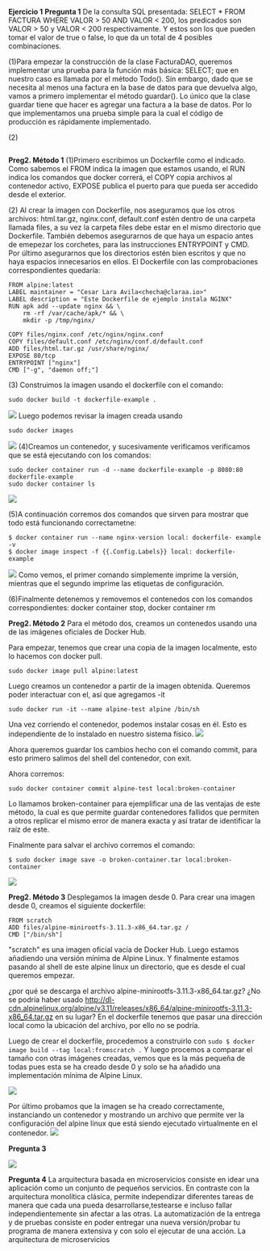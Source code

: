 **Ejercicio 1**
**Pregunta 1** 
De la consulta SQL presentada:
SELECT * FROM FACTURA WHERE VALOR > 50 AND VALOR < 200,
los predicados son VALOR > 50 y VALOR < 200 respectivamente. Y estos son los que pueden tomar el valor de true o false, lo que da un total de 4 posibles combinaciones.

(1)Para empezar la construcción de la clase FacturaDAO, queremos implementar una prueba para la función más básica: SELECT; que en nuestro caso es llamada por el método Todo(). Sin embargo, dado que se necesita al menos una factura en la base de datos para que devuelva algo, vamos a primero implementar el método guardar(). Lo único que la clase guardar tiene que hacer es agregar una factura a la base de datos. Por lo que implementamos una prueba simple para la cual el código de producción es rápidamente implementado.

(2)

```

```

**Preg2. Método 1**
(1)Primero escribimos un Dockerfile como el indicado. Como sabemos el FROM indica la imagen que estamos usando, el RUN indica los comandos que docker correrá, el COPY copia archivos al contenedor activo, EXPOSE publica el puerto para que pueda ser accedido desde el exterior.

(2) Al crear la imagen con Dockerfile, nos aseguramos que los otros archivos: html.tar.gz, nginx.conf, default.conf estén dentro de una carpeta llamada files, a su vez la carpeta files debe estar en el mismo directorio que Dockerfile.
También debemos asegurarnos de que haya un espacio antes de emepezar los corchetes, para las instrucciones ENTRYPOINT y CMD. Por último asegurarnos que los directorios estén bien escritos y que no haya espacios innecesarios en ellos.
El Dockerfile con las comprobaciones correspondientes quedaría:
```
FROM alpine:latest
LABEL maintainer = "Cesar Lara Avila<checha@claraa.io>"
LABEL description = "Este Dockerfile de ejemplo instala NGINX"
RUN apk add --update nginx && \
	rm -rf /var/cache/apk/* && \
	mkdir -p /tmp/nginx/
	
COPY files/nginx.conf /etc/nginx/nginx.conf
COPY files/default.conf /etc/nginx/conf.d/default.conf
ADD files/html.tar.gz /usr/share/nginx/
EXPOSE 80/tcp
ENTRYPOINT ["nginx"]
CMD ["-g", "daemon off;"]
```

(3) Construimos la imagen usando el dockerfile con el comando:
```
sudo docker build -t dockerfile-example .
```
![](https://github.com/carlosgian/CC-3S2-1/blob/master/PracticaCalificada5/images/imagebuild.png)
Luego podemos revisar la imagen creada usando
```
sudo docker images
```
![](https://github.com/carlosgian/CC-3S2-1/blob/master/PracticaCalificada5/images/images.png)
(4)Creamos un contenedor, y sucesivamente verificamos verificamos que se está ejecutando con los comandos:
```
sudo docker container run -d --name dockerfile-example -p 8080:80 dockerfile-example
sudo docker container ls
```
![](https://github.com/carlosgian/CC-3S2-1/blob/master/PracticaCalificada5/images/containerRunOnList.png)

(5)A continuación corremos dos comandos que sirven para mostrar que todo está funcionando correctametne:
```
$ docker container run --name nginx-version local: dockerfile- example -v
$ docker image inspect -f {{.Config.Labels}} local: dockerfile- example
```
![](https://github.com/carlosgian/CC-3S2-1/blob/master/PracticaCalificada5/images/comandosTesteo.png)
Como vemos, el primer comando simplemente imprime la versión, mientras que el segundo imprime las etiquetas de configuración.

(6)Finalmente detenemos y removemos el contenedos con los comandos correspondientes: docker container stop, docker container rm

**Preg2. Método 2**
Para el método dos, creamos un contenedos usando una de las imágenes oficiales de Docker Hub.

Para empezar, tenemos que crear una copia de la imagen localmente, esto lo hacemos con docker pull.
```
sudo docker image pull alpine:latest
```
Luego creamos un contenedor a partir de la imagen obtenida. Queremos poder interactuar con el, así que agregamos -it
```
sudo docker run -it --name alpine-test alpine /bin/sh
```
Una vez corriendo el contenedor, podemos instalar cosas en él. Esto es independiente de lo instalado en nuestro sistema físico.
![](https://github.com/carlosgian/CC-3S2-1/blob/master/PracticaCalificada5/images/metodo2run.png)

Ahora queremos guardar los cambios hecho con el comando commit, para esto primero salimos del shell del contenedor, con exit.

Ahora corremos:
```
sudo docker container commit alpine-test local:broken-container
```
Lo llamamos broken-container para ejemplificar una de las ventajas de este método, la cual es que permite guardar contenedores fallidos que permiten a otros replicar el mismo error de manera exacta y así tratar de identificar la raíz de este.

Finalmente para salvar el archivo corremos el comando:
```
$ sudo docker image save -o broken-container.tar local:broken-container
```
![](https://github.com/carlosgian/CC-3S2-1/blob/master/PracticaCalificada5/images/saveimage.png)

**Preg2. Método 3**
Desplegamos la imagen desde 0.
Para crear una imagen desde 0, creamos el siguiente dockerfile:
```
FROM scratch
ADD files/alpine-minirootfs-3.11.3-x86_64.tar.gz /
CMD ["/bin/sh"]
```
"scratch" es una imagen oficial vacía de Docker Hub. Luego estamos añadiendo una versión mínima de Alpine Linux. Y finalmente estamos pasando al shell de este alpine linux un directorio, que es desde el cual queremos empezar.

¿por qué se descarga el archivo alpine-minirootfs-3.11.3-x86_64.tar.gz? ¿No se podría haber usado http://dl-cdn.alpinelinux.org/alpine/v3.11/releases/x86_64/alpine-minirootfs-3.11.3-x86_64.tar.gz en su lugar?
En el dockerfile tenemos que pasar una dirección local como la ubicación del archivo, por ello no se podría.

Luego de crear el dockerfile, procedemos a construirlo con `sudo $ docker image build --tag local:fromscratch .` Y luego procemos a comparar el tamaño con otras imágenes creadas, vemos que es la más pequeña de todas pues esta se ha creado desde 0 y solo se ha añadido una implementación mínima de Alpine Linux.

![](https://github.com/carlosgian/CC-3S2-1/blob/master/PracticaCalificada5/images/imagescomparisonwithscratch.png)

Por último probamos que la imagen se ha creado correctamente, instanciando un contenedor y mostrando un archivo que permite ver la configuración del alpine linux que está siendo ejecutado virtualmente en el contenedor.
![](https://github.com/carlosgian/CC-3S2-1/blob/master/PracticaCalificada5/images/detailsAlpineLinux.png)

**Pregunta 3**

![](https://github.com/carlosgian/CC-3S2-1/blob/master/PracticaCalificada5/images/detailsAlpineLinux.png)

**Pregunta 4**
La arquitectura basada en microservicios consiste en idear una aplicación como un conjunto de pequeños servicios. En contraste con la arquitectura monolítica clásica, permite independizar diferentes tareas de manera que cada una pueda desarrollarse,testearse e incluso fallar independientemente sin afectar a las otras. La automatización de la entrega y de pruebas consiste en poder entregar una nueva versión/probar tu programa de manera extensiva y con solo el ejecutar de una acción. La arquitectura de microservicios


